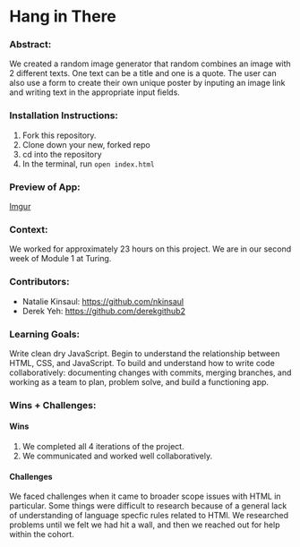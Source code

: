 

# Hang in There  

### Abstract:
[//]: <> (Briefly describe what you built and its features. What problem is the app solving? How does this application solve that problem?)
We created a random image generator that random combines an image with 2 different texts.  One text can be a title and one is a quote.  The user can also use a form to create their own unique poster by inputing an image link and writing text in the appropriate input fields.

### Installation Instructions:
[//]: <> (What steps does a person have to take to get your app cloned down and running?)
1. Fork this repository.
2. Clone down your new, forked repo
3. cd into the repository
4. In the terminal, run `open index.html`

### Preview of App:
[//]: <> (Provide ONE gif or screenshot of your application - choose the "coolest" piece of functionality to show off.)
[Imgur](https://i.imgur.com/Y3e6XvF.jpg)

### Context:
[//]: <> (Give some context for the project here. How long did you have to work on it? How far into the Turing program are you?)
We worked for approximately 23 hours on this project.  We are in our second week of Module 1 at Turing.

### Contributors:
[//]: <> (Who worked on this application? Link to their GitHubs.)
- Natalie Kinsaul: https://github.com/nkinsaul
- Derek Yeh: https://github.com/derekgithub2

### Learning Goals:
[//]: <> (What were the learning goals of this project? What tech did you work with?)
Write clean dry JavaScript.  Begin to understand the relationship between HTML, CSS, and JavaScript.  To build and understand how to write code collaboratively: documenting changes with commits, merging branches, and working as a team to plan, problem solve, and build a functioning app.  

### Wins + Challenges:
[//]: <> (What are 2-3 wins you have from this project? What were some challenges you faced - and how did you get over them?)
#### Wins
1. We completed all 4 iterations of the project.
2. We communicated and worked well collaboratively.  

#### Challenges 
We faced challenges when it came to broader scope issues with HTML in particular.  Some things were difficult to research because of a general lack of understanding of language specfic rules related to HTMl.  We researched problems until we felt we had hit a wall, and then we reached out for help within the cohort.